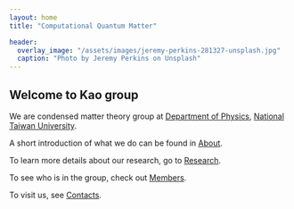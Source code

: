 ```yaml
---
layout: home
title: "Computational Quantum Matter"

header:
  overlay_image: "/assets/images/jeremy-perkins-281327-unsplash.jpg"
  caption: "Photo by Jeremy Perkins on Unsplash"
---
```



## Welcome to Kao group

We are condensed matter theory group at [Department of Physics](https://www.phys.ntu.edu.tw),
[National Taiwan University](https://www.ntu.edu.tw).

A short introduction of what we do can be found in [About](/about/).

To learn more details about our research, go to [Research](/research/).

To see who is in the group, check out [Members](/members/).

To visit us, see [Contacts](/contacts). 
